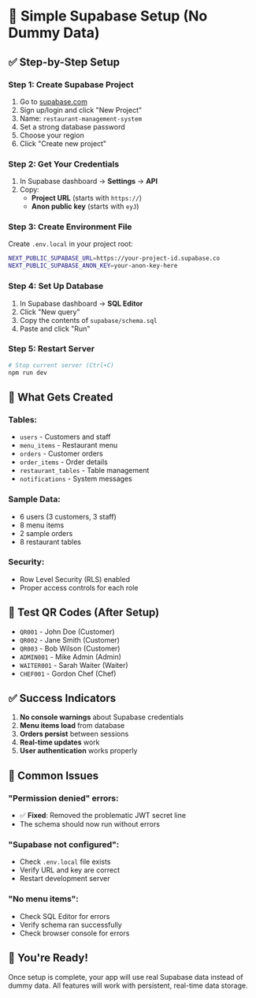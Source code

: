 # 🚀 Simple Supabase Setup (No Dummy Data)

## ✅ Step-by-Step Setup

### **Step 1: Create Supabase Project**
1. Go to [supabase.com](https://supabase.com)
2. Sign up/login and click "New Project"
3. Name: `restaurant-management-system`
4. Set a strong database password
5. Choose your region
6. Click "Create new project"

### **Step 2: Get Your Credentials**
1. In Supabase dashboard → **Settings** → **API**
2. Copy:
   - **Project URL** (starts with `https://`)
   - **Anon public key** (starts with `eyJ`)

### **Step 3: Create Environment File**
Create `.env.local` in your project root:
```bash
NEXT_PUBLIC_SUPABASE_URL=https://your-project-id.supabase.co
NEXT_PUBLIC_SUPABASE_ANON_KEY=your-anon-key-here
```

### **Step 4: Set Up Database**
1. In Supabase dashboard → **SQL Editor**
2. Click "New query"
3. Copy the contents of `supabase/schema.sql`
4. Paste and click "Run"

### **Step 5: Restart Server**
```bash
# Stop current server (Ctrl+C)
npm run dev
```

## 🎯 What Gets Created

### **Tables:**
- `users` - Customers and staff
- `menu_items` - Restaurant menu
- `orders` - Customer orders
- `order_items` - Order details
- `restaurant_tables` - Table management
- `notifications` - System messages

### **Sample Data:**
- 6 users (3 customers, 3 staff)
- 8 menu items
- 2 sample orders
- 8 restaurant tables

### **Security:**
- Row Level Security (RLS) enabled
- Proper access controls for each role

## 🔑 Test QR Codes (After Setup)

- `QR001` - John Doe (Customer)
- `QR002` - Jane Smith (Customer)
- `QR003` - Bob Wilson (Customer)
- `ADMIN001` - Mike Admin (Admin)
- `WAITER001` - Sarah Waiter (Waiter)
- `CHEF001` - Gordon Chef (Chef)

## ✅ Success Indicators

1. **No console warnings** about Supabase credentials
2. **Menu items load** from database
3. **Orders persist** between sessions
4. **Real-time updates** work
5. **User authentication** works properly

## 🐛 Common Issues

### **"Permission denied" errors:**
- ✅ **Fixed**: Removed the problematic JWT secret line
- The schema should now run without errors

### **"Supabase not configured":**
- Check `.env.local` file exists
- Verify URL and key are correct
- Restart development server

### **"No menu items":**
- Check SQL Editor for errors
- Verify schema ran successfully
- Check browser console for errors

## 🎉 You're Ready!

Once setup is complete, your app will use real Supabase data instead of dummy data. All features will work with persistent, real-time data storage. 